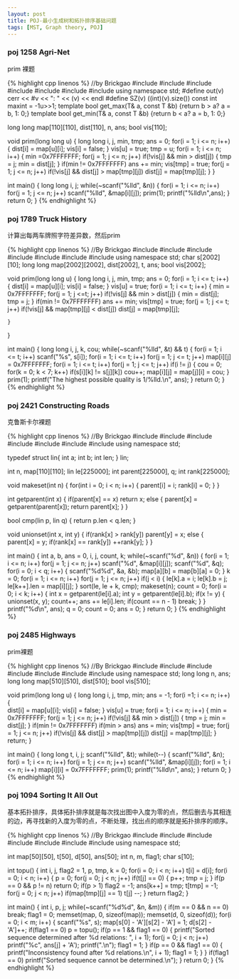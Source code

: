 ```yaml
---
layout: post
title: POJ-最小生成树和拓扑排序基础问题
tags: [MST, Graph theory, POJ]
---
```


### poj 1258 Agri-Net

prim 裸题

{% highlight cpp linenos %}
//by Brickgao
#include <iostream>
#include <cstdio>
#include <cstring>
#include <cmath>
#include <cstdlib>
#include <algorithm>
#include <vector>
using namespace std;
#define out(v) cerr << #v << ": " << (v) << endl
#define SZ(v) ((int)(v).size())
const int maxint = -1u>>1;
template <class T> bool get_max(T& a, const T &b) {return b > a? a = b, 1: 0;}
template <class T> bool get_min(T& a, const T &b) {return b < a? a = b, 1: 0;}

long long map[110][110], dist[110], n, ans;
bool vis[110];

void prim(long long u)
{
    long long i, j, min, tmp;
    ans = 0;
    for(i = 1; i <= n; i++)
    {
        dist[i] = map[u][i];
        vis[i] = false;
    }
    vis[u] = true;
    tmp = u;
    for(i = 1; i <= n; i++)
    {
        min =0x7FFFFFFF;
        for(j = 1; j <= n; j++)
            if(!vis[j] && min > dist[j])
            {
                tmp = j;
                min = dist[j];
            }
        if(min != 0x7FFFFFFF)
            ans += min;
        vis[tmp] = true;
        for(j = 1; j <= n; j++)
            if(!vis[j] && dist[j] > map[tmp][j])
                dist[j] = map[tmp][j];
    }
}
    

int main() 
{
    long long i, j;
    while(~scanf("%lld", &n))
    {
        for(i = 1; i <= n; i++)
            for(j = 1; j <= n; j++)
                scanf("%lld", &map[i][j]);
        prim(1);
        printf("%lld\n",ans);
    }
    return 0;
}
{% endhighlight %}

### poj 1789 Truck History

计算出每两车牌照字符差异数，然后prim

{% highlight cpp linenos %}
//By Brickgao
#include <iostream>
#include <cstdio>
#include <cstring>
#include <cmath>
#include <cstdlib>
#include <algorithm>
#include <vector>
using namespace std;
char s[2002][10];
long long map[2002][2002], dist[2002], t, ans;
bool vis[2002];

void prim(long long u)
{
	long long i, j, min, tmp;
	ans = 0;
	for(i = 1; i <= t; i++)
	{
		dist[i] = map[u][i];
		vis[i] = false;
	}
	vis[u] = true;
	for(i = 1; i <= t; i++)
	{
		min = 0x7FFFFFFF;
		for(j = 1; j <=t; j++)
			if(!vis[j] && min > dist[j])
			{
				min = dist[j];
				tmp = j;
			}
		if(min != 0x7FFFFFFF)
			ans += min;
		vis[tmp] = true;
		for(j = 1; j <= t; j++)
			if(!vis[j] && map[tmp][j] < dist[j])
				dist[j] = map[tmp][j];

	}
	
}

int main()
{
	long long i, j, k, cou;
	while(~scanf("%lld", &t) && t)
	{
		for(i = 1; i <= t; i++)
			scanf("%s", s[i]);
		for(i = 1; i <= t; i++)
			for(j = 1; j <= t; j++)
				map[i][j] = 0x7FFFFFFF;
		for(i = 1; i <= t; i++)
			for(j = 1; j <= t; j++)
				if(i != j)
				{
					cou = 0;
					for(k = 0; k < 7; k++)
						if(s[i][k] != s[j][k])
							cou++;
				 	map[i][j] = map[j][i] = cou;
				}
		prim(1);
		printf("The highest possible quality is 1/%lld.\n", ans);
	}
    return 0;
}
{% endhighlight %}

### poj 2421 Constructing Roads

克鲁斯卡尔裸题

{% highlight cpp linenos %}
//By Brickgao
#include <iostream>
#include <cstdio>
#include <cstring>
#include <cmath>
#include <cstdlib>
#include <algorithm>
#include <vector>
using namespace std;

typedef struct lin{
	int a;
	int b;
	int len;
} lin;

int n, map[110][110];
lin le[225000];
int parent[225000], q;
int rank[225000];

void makeset(int n)
{
	for(int i = 0; i < n; i++)
	{
		parent[i] = i;
		rank[i] = 0;
	}
}

int getparent(int x)
{
	if(parent[x] == x)
		return x;
	else
	{
		parent[x] = getparent(parent[x]);
		return parent[x];
	}
}

bool cmp(lin p, lin q)
{
	return p.len < q.len;
}

void unionset(int x, int y)
{
	if(rank[x] > rank[y])
		parent[y] = x;
	else
	{
		parent[x] = y;
		if(rank[x] == rank[y])
			++rank[y];
	}
}

int main()
{
	int a, b, ans = 0, i, j, count, k;
	while(~scanf("%d", &n))
	{
		for(i = 1; i <= n; i++)
			for(j = 1; j <= n; j++)
				scanf("%d", &map[i][j]);
		scanf("%d", &q);
		for(i = 0; i < q; i++)
		{
			scanf("%d%d", &a, &b);
			map[a][b] = map[b][a] = 0;
		}
		k = 0;
		for(i = 1; i <= n; i++)
			for(j = 1; j <= n; j++)
				if(j < i)
				{
					le[k].a = i;
					le[k].b = j;
					le[k++].len = map[i][j];
				}
		sort(le, le + k, cmp);
		makeset(n);
		count = 0;
		for(i = 0; i < k; i++)
		{
			int x = getparent(le[i].a);
			int y = getparent(le[i].b);
			if(x != y)
			{
				unionset(x, y);
				count++;
				ans += le[i].len;
				if(count == n - 1)
					break;
			}
		}
		printf("%d\n", ans);
		q = 0;
		count = 0;
		ans = 0;
	}
    return 0;
}
{% endhighlight %}

### poj 2485 Highways

prim裸题

{% highlight cpp linenos %}
//By Brickgao
#include <iostream>
#include <cstdio>
#include <cstring>
#include <cmath>
#include <cstdlib>
#include <algorithm>
#include <vector>
using namespace std;
long long n, ans;
long long map[510][510], dist[510];
bool vis[510];

void prim(long long u)
{
	long long i, j, tmp, min;
	ans = -1;
	for(i =1; i <= n; i++)
	{	
		dist[i] = map[u][i];
		vis[i] = false;
	}
	vis[u] = true;
	for(i = 1; i <= n; i++)
	{
	 	min = 0x7FFFFFFF;
		for(j = 1; j <= n; j++)
			if(!vis[j] && min > dist[j])
			{
				tmp = j;
				min = dist[j];
			}
		if(min != 0x7FFFFFFF)
			if(min > ans) ans = min;
	 	vis[tmp] = true;
		for(j = 1; j <= n; j++)
			if(!vis[j] && dist[j] > map[tmp][j])
				dist[j] = map[tmp][j];
	}
	return;
}

int main()
{
	long long t, i, j;
	scanf("%lld", &t);
	while(t--)
	{
		scanf("%lld", &n);
		for(i = 1; i <= n; i++)
			for(j = 1; j <= n; j++)
				scanf("%lld", &map[i][j]);
		for(i = 1; i <= n; i++)
			map[i][i] = 0x7FFFFFFF;
		prim(1);
		printf("%lld\n", ans);
	}
    return 0;
}
{% endhighlight %}

### poj 1094 Sorting It All Out

基本拓扑排序，具体拓扑排序就是每次找出图中入度为零的点，然后删去与其相连的边，再寻找新的入度为零的点，不断处理，找出点的顺序就是拓扑排序的顺序。

{% highlight cpp linenos %}
//By Brickgao
#include <iostream>
#include <cstdio>
#include <cstring>
#include <cmath>
#include <cstdlib>
#include <algorithm>
#include <vector>
using namespace std;

int map[50][50], t[50], d[50], ans[50];
int n, m, flag1;
char s[10];

int topu()
{
	int i, j, flag2 = 1, p, tmp, k = 0;
	for(i = 0; i < n; i++)
		t[i] = d[i];
	for(i = 0; i < n; i++)
	{
		p = 0;
		for(j = 0; j < n; j++)
			if(t[j] == 0)
			{
				p++;
				tmp = j;
			}
		if(p == 0 && p != n) return 0;
		if(p > 1) flag2 = -1;
		ans[k++] = tmp;
		t[tmp] = -1;
		for(j = 0; j < n; j++)
			if(map[tmp][j] == 1)
				t[j] --;
	}
	return flag2;
}

int main()
{
	int i, p, j;
	while(~scanf("%d%d", &n, &m))
	{
		if(m == 0 && n == 0) break;
		flag1 = 0;
		memset(map, 0, sizeof(map));
		memset(d, 0, sizeof(d));
		for(i = 0; i < m; i++)
		{
			scanf("%s", s);
			map[s[0] - 'A'][s[2] - 'A'] = 1;
			d[s[2] - 'A']++;
			if(flag1 == 0)
				p = topu();
			if(p == 1 && flag1 == 0)
			{
				printf("Sorted sequence determined after %d relations: ", i + 1);
				for(j = 0; j < n; j++)
					printf("%c", ans[j] + 'A');
				printf(".\n");
				flag1 = 1;
			}
			if(p == 0 && flag1 == 0)
			{
				printf("Inconsistency found after %d relations.\n", i + 1);
				flag1 = 1;
			}
		}
		if(flag1 == 0)
			printf("Sorted sequence cannot be determined.\n");
	}
    return 0;
}
{% endhighlight %}

